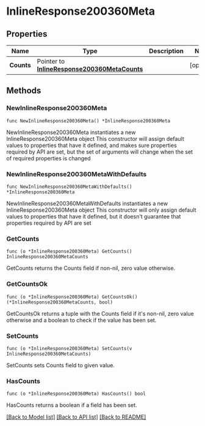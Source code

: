 # InlineResponse200360Meta

## Properties

Name | Type | Description | Notes
------------ | ------------- | ------------- | -------------
**Counts** | Pointer to [**InlineResponse200360MetaCounts**](InlineResponse200360MetaCounts.md) |  | [optional] 

## Methods

### NewInlineResponse200360Meta

`func NewInlineResponse200360Meta() *InlineResponse200360Meta`

NewInlineResponse200360Meta instantiates a new InlineResponse200360Meta object
This constructor will assign default values to properties that have it defined,
and makes sure properties required by API are set, but the set of arguments
will change when the set of required properties is changed

### NewInlineResponse200360MetaWithDefaults

`func NewInlineResponse200360MetaWithDefaults() *InlineResponse200360Meta`

NewInlineResponse200360MetaWithDefaults instantiates a new InlineResponse200360Meta object
This constructor will only assign default values to properties that have it defined,
but it doesn't guarantee that properties required by API are set

### GetCounts

`func (o *InlineResponse200360Meta) GetCounts() InlineResponse200360MetaCounts`

GetCounts returns the Counts field if non-nil, zero value otherwise.

### GetCountsOk

`func (o *InlineResponse200360Meta) GetCountsOk() (*InlineResponse200360MetaCounts, bool)`

GetCountsOk returns a tuple with the Counts field if it's non-nil, zero value otherwise
and a boolean to check if the value has been set.

### SetCounts

`func (o *InlineResponse200360Meta) SetCounts(v InlineResponse200360MetaCounts)`

SetCounts sets Counts field to given value.

### HasCounts

`func (o *InlineResponse200360Meta) HasCounts() bool`

HasCounts returns a boolean if a field has been set.


[[Back to Model list]](../README.md#documentation-for-models) [[Back to API list]](../README.md#documentation-for-api-endpoints) [[Back to README]](../README.md)


